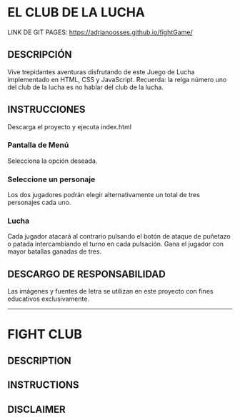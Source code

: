 # EL CLUB DE LA LUCHA
LINK DE GIT PAGES: https://adrianoosses.github.io/fightGame/
## DESCRIPCIÓN
Vive trepidantes aventuras disfrutando de este Juego de Lucha implementado en HTML, CSS y JavaScript. Recuerda: la relga número uno del club de la lucha es no hablar del club de la lucha.
## INSTRUCCIONES
Descarga el proyecto y ejecuta index.html
### Pantalla de Menú
Selecciona la opción deseada.
### Seleccione un personaje
Los dos jugadores podrán elegir alternativamente un total de tres personajes cada uno.
### Lucha
Cada jugador atacará al contrario pulsando el botón de ataque de puñetazo o patada intercambiando el turno en cada pulsación.
Gana el jugador con mayor batallas ganadas de tres.

## DESCARGO DE RESPONSABILIDAD
Las imágenes y fuentes de letra se utilizan en este proyecto con fines educativos exclusivamente.

---
# FIGHT CLUB
## DESCRIPTION
## INSTRUCTIONS
## DISCLAIMER
